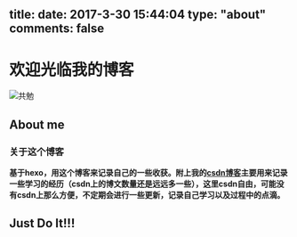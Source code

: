title: 
date: 2017-3-30 15:44:04
type: "about"
comments: false
---

# **欢迎光临我的博客**
![共勉][1]
## **About me**
### **关于这个博客**
**基于hexo，用这个博客来记录自己的一些收获。附上我的[csdn博客](http://blog.csdn.net/whjkm)主要用来记录一些学习的经历（csdn上的博文数量还是远远多一些），这里csdn自由，可能没有csdn上那么方便，不定期会进行一些更新，记录自己学习以及过程中的点滴。**

## **Just Do It!!!**


  [1]: http://dn-whjkm.qbox.me/9279263e8050deb94a212bbc53a53985.jpeg

